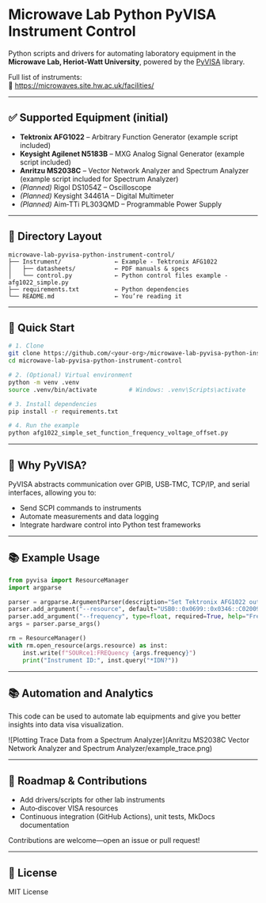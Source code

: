 # Microwave Lab Python PyVISA Instrument Control

Python scripts and drivers for automating laboratory equipment in the **Microwave Lab, Heriot‑Watt University**, powered by the [PyVISA](https://pyvisa.readthedocs.io/) library.

Full list of instruments:  
🔗 https://microwaves.site.hw.ac.uk/facilities/

---

## ✅ Supported Equipment (initial)

- **Tektronix AFG1022** – Arbitrary Function Generator (example script included)
- **Keysight Agilenet N5183B** – MXG Analog Signal Generator (example script included)
- **Anritzu MS2038C** – Vector Network Analyzer and Spectrum Analyzer (example script included for Spectrum Analyzer)
- *(Planned)* Rigol DS1054Z – Oscilloscope  
- *(Planned)* Keysight 34461A – Digital Multimeter  
- *(Planned)* Aim‑TTi PL303QMD – Programmable Power Supply  

---

## 📁 Directory Layout

```
microwave-lab-pyvisa-python-instrument-control/
├── Instrument/               ← Example - Tektronix AFG1022
│   ├── datasheets/           ← PDF manuals & specs
│   └── control.py            ← Python control files example - afg1022_simple.py
├── requirements.txt          ← Python dependencies
└── README.md                 ← You’re reading it
```

---

## 🚀 Quick Start

```bash
# 1. Clone
git clone https://github.com/<your-org>/microwave-lab-pyvisa-python-instrument-control.git
cd microwave-lab-pyvisa-python-instrument-control

# 2. (Optional) Virtual environment
python -m venv .venv
source .venv/bin/activate         # Windows: .venv\Scripts\activate

# 3. Install dependencies
pip install -r requirements.txt

# 4. Run the example
python afg1022_simple_set_function_frequency_voltage_offset.py
```

---

## 🔧 Why PyVISA?

PyVISA abstracts communication over GPIB, USB‑TMC, TCP/IP, and serial interfaces, allowing you to:

- Send SCPI commands to instruments
- Automate measurements and data logging
- Integrate hardware control into Python test frameworks

---

## 📚 Example Usage

```python
from pyvisa import ResourceManager
import argparse

parser = argparse.ArgumentParser(description="Set Tektronix AFG1022 output frequency")
parser.add_argument("--resource", default="USB0::0x0699::0x0346::C020093::INSTR")
parser.add_argument("--frequency", type=float, required=True, help="Frequency in Hz")
args = parser.parse_args()

rm = ResourceManager()
with rm.open_resource(args.resource) as inst:
    inst.write(f"SOURce1:FREQuency {args.frequency}")
    print("Instrument ID:", inst.query("*IDN?"))
```

---

## 📚 Automation and Analytics

This code can be used to automate lab equipments and give you better insights into data visa visualization.

![Plotting Trace Data from a Spectrum Analyzer](Anritzu MS2038C Vector Network Analyzer and Spectrum Analyzer/example_trace.png)

---

## 📅 Roadmap & Contributions

- Add drivers/scripts for other lab instruments
- Auto‑discover VISA resources
- Continuous integration (GitHub Actions), unit tests, MkDocs documentation

Contributions are welcome—open an issue or pull request!

---

## 📜 License

MIT License
